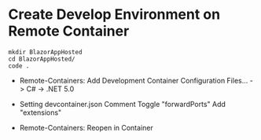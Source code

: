 # Create Develop Environment on Remote Container
```
mkdir BlazorAppHosted
cd BlazorAppHosted/
code .
```
- Remote-Containers: Add Development Container Configuration Files... 
 -> C# -> .NET 5.0

- Setting devcontainer.json
 Comment Toggle "forwardPorts"
 Add "extensions"

- Remote-Containers: Reopen in Container
